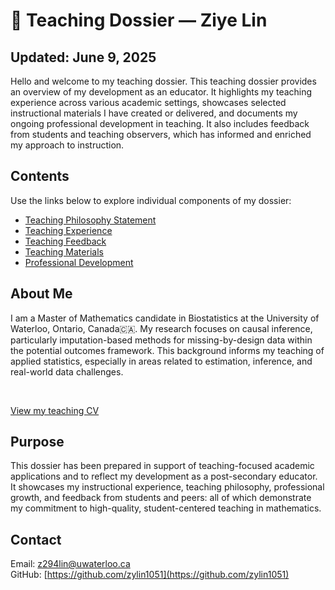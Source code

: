 # 📖 Teaching Dossier — Ziye Lin
## Updated: June 9, 2025

Hello and welcome to my teaching dossier. This teaching dossier provides an overview of my development as an educator. It highlights my teaching experience across various academic settings, showcases selected instructional materials I have created or delivered, and documents my ongoing professional development in teaching. It also includes feedback from students and teaching observers, which has informed and enriched my approach to instruction.

## Contents

Use the links below to explore individual components of my dossier:

- [Teaching Philosophy Statement](philosophy.md)
- [Teaching Experience](experience.md)
- [Teaching Feedback](./feedback/)
- [Teaching Materials](./materials/)
- [Professional Development](professional-development.md)

## About Me

I am a Master of Mathematics candidate in Biostatistics at the University of Waterloo, Ontario, Canada🇨🇦.
My research focuses on causal inference, particularly imputation-based methods for missing-by-design data within the potential outcomes framework. This background informs my teaching of applied statistics, especially in areas related to estimation, inference, and real-world data challenges.

<br>

[View my teaching CV](cv-20250609.pdf)

## Purpose

This dossier has been prepared in support of teaching-focused academic applications and to reflect my development as a post-secondary educator. It showcases my instructional experience, teaching philosophy, professional growth, and feedback from students and peers: all of which demonstrate my commitment to high-quality, student-centered teaching in mathematics.


## Contact
Email: z294lin@uwaterloo.ca  
GitHub: [https://github.com/zylin1051](https://github.com/zylin1051)



<!-- ## 🌐 Website Version -->

<!-- A version of my teaching dossier is available at:  -->
<!-- ➡️ [https://zylin1051.github.io/Teaching-Dossier/](https://zylin1051.github.io/Teaching-Dossier/) -->
